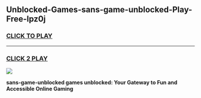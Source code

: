 
## Unblocked-Games-sans-game-unblocked-Play-Free-lpz0j
<h3>
<a href="https://premium76.site?title=sans-game-unblocked&ref=09A">CLICK TO PLAY</a></h3>
<hr>

<h3>
<a href="https://premium76.site?title=sans-game-unblocked&ref=09A">CLICK 2 PLAY</a>
  
</h3>

<a href="https://premium76.site?title=sans-game-unblocked&ref=09A"><img src="https://clearcache.store/games.png"></a>


**sans-game-unblocked games unblocked: Your Gateway to Fun and Accessible Online Gaming**
